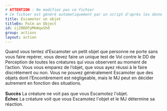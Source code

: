 ```yaml
---
# ATTENTION : Ne modifiez pas ce fichier
# Ce fichier est généré automatiquement par un script d'après les données du module Foundry VTT officiel et de sa traduction
title: Escamoter un objet
titleEn: Palm an Object
id: ijZ0DDFpMkWqaShd
group: actions
layout: action
---
```

<p><span id="ctl00_MainContent_DetailedOutput">Quand vous tentez d’Escamoter un petit objet que personne ne porte sans vous faire repérer, vous devez faire un unique test de Vol contre le DD de Perception de toutes les créatures qui vous observent au moment de l’action. Vous vous emparez de l’objet, que vous ayez réussi à le faire discrètement ou non. Vous ne pouvez généralement Escamoter que des objets dont l’Encombrement est négligeable, mais le MJ peut en décider autrement en fonction des situations.<br><br><strong>Succès</strong> La créature ne voit pas que vous Escamotez l'objet.<br><strong>Échec</strong> La créature voit que vous Escamotez l'objet et le MJ détermine sa réaction.&nbsp;</span></p>
